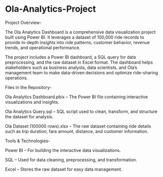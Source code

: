 # Ola-Analytics-Project

Project Overview- 

The Ola Analytics Dashboard is a comprehensive data visualization project built using Power BI. It leverages a dataset of 100,000 ride records to provide in-depth insights into ride patterns, customer behavior, revenue trends, and operational performance.

The project includes a Power BI dashboard, a SQL query for data preprocessing, and the raw dataset in Excel format. The dashboard helps stakeholders such as business analysts, data scientists, and Ola’s management team to make data-driven decisions and optimize ride-sharing operations.

Files in the Repository-
 
Ola Analytics Dashboard.pbix – The Power BI file containing interactive visualizations and insights.

Ola Analytics Query.sql – SQL script used to clean, transform, and structure the dataset for analysis.

Ola Dataset (100000 rows).xlsx – The raw dataset containing ride details such as trip duration, fare amount, distance, and customer information.

Tools & Technologies-
 
Power BI – For building the interactive data visualizations.

SQL – Used for data cleaning, preprocessing, and transformation.

Excel – Stores the raw dataset for easy data management.
